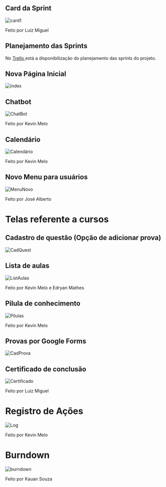 ## Card da Sprint
![card1](https://github.com/kevingabrielmelo/nLearning-Team2/blob/master/readme-assets/Card_3.png)

Feito por Luiz Miguel

## Planejamento das Sprints
No <a href='https://trello.com/b/EVkEayjU/api-3-semestre'> Trello </a>
está a disponibilização do planejamento das sprints do projeto.

## Nova Página Inicial
![index](https://github.com/kevingabrielmelo/nLearning-Team2/blob/sprint_3/readme-assets/sprint-3/indexSprint3.gif)

## Chatbot
![ChatBot](https://github.com/kevingabrielmelo/nLearning-Team2/blob/sprint_3/readme-assets/sprint-3/ChatBot.png)

Feito por Kevin Melo

## Calendário
![Calendário](https://github.com/kevingabrielmelo/nLearning-Team2/blob/sprint_3/readme-assets/sprint-3/Calendario.png)

Feito por Kevin Melo

## Novo Menu para usuários
![MenuNovo](https://github.com/kevingabrielmelo/nLearning-Team2/blob/sprint_3/readme-assets/sprint-3/MenuNovo.png)

Feito por José Alberto

# Telas referente a cursos

## Cadastro de questão (Opção de adicionar prova)
![CadQuest](https://github.com/kevingabrielmelo/nLearning-Team2/blob/sprint_3/readme-assets/sprint-3/Cadastro%20de%20quest%C3%A3o.png)

## Lista de aulas
![ListAulas](https://github.com/kevingabrielmelo/nLearning-Team2/blob/sprint_3/readme-assets/sprint-3/ListaAulas.png)

Feito por Kevin Melo e Edryan Mathes

## Pilula de conhecimento
![Pilulas](https://github.com/kevingabrielmelo/nLearning-Team2/blob/sprint_3/readme-assets/sprint-3/pilulaConhecimento.png)

Feito por Kevin Melo

## Provas por Google Forms
![CadProva](https://github.com/kevingabrielmelo/nLearning-Team2/blob/sprint_3/readme-assets/sprint-3/questaoProva.png)

## Certificado de conclusão
![Certificado](https://github.com/kevingabrielmelo/nLearning-Team2/blob/sprint_3/readme-assets/sprint-3/certificado.png)

Feito por Luiz Miguel

# Registro de Ações

![Log](https://github.com/kevingabrielmelo/nLearning-Team2/blob/sprint_3/readme-assets/sprint-3/log.jpeg)

Feito por Kevin Melo

# Burndown

![burndown](https://github.com/kevingabrielmelo/nLearning-Team2/blob/sprint_3/readme-assets/sprint-3/burndown-03.jpeg)

Feito por Kauan Souza

